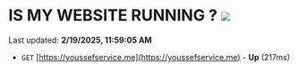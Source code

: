 # IS MY WEBSITE RUNNING ? [![](https://img.shields.io/static/v1?label=Sponsor&message=%E2%9D%A4&logo=GitHub&color=%23fe8e86)](https://github.com/sponsors/Youssef-Lehmam)

Last updated: **2/19/2025, 11:59:05 AM**

- `GET` [https://youssefservice.me](https://youssefservice.me) - **Up** (217ms)
